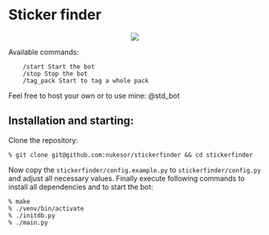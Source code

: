 # Sticker finder

<p align="center">
    <img src="https://raw.githubusercontent.com/Nukesor/images/master/sticker_finder.png">
</p>

Available commands:

        /start Start the bot
        /stop Stop the bot
        /tag_pack Start to tag a whole pack

Feel free to host your own or to use mine: @std_bot


## Installation and starting:

Clone the repository: 

    % git clone git@github.com:nukesor/stickerfinder && cd stickerfinder

Now copy the `stickerfinder/config.example.py` to `stickerfinder/config.py` and adjust all necessary values.
Finally execute following commands to install all dependencies and to start the bot:

    % make
    % ./venv/bin/activate
    % ./initdb.py
    % ./main.py
